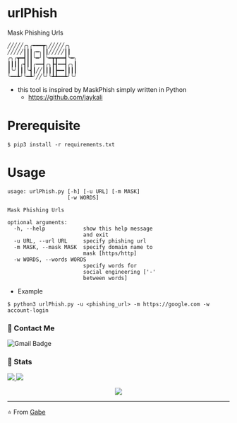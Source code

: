 # urlPhish
Mask Phishing Urls
```
╱╱╱╱╱╭╮╭━━━┳╮╱╱╱╱╱╭╮
╱╱╱╱╱┃┃┃╭━╮┃┃╱╱╱╱╱┃┃
╭╮╭┳━┫┃┃╰━╯┃╰━┳┳━━┫╰━╮
┃┃┃┃╭┫┃┃╭━━┫╭╮┣┫━━┫╭╮┃
┃╰╯┃┃┃╰┫┃╱╱┃┃┃┃┣━━┃┃┃┃
╰━━┻╯╰━┻╯╱╱╰╯╰┻┻━━┻╯╰╯
```
* this tool is inspired by MaskPhish simply written in Python
   - https://github.com/jaykali

# Prerequisite
```
$ pip3 install -r requirements.txt
```

# Usage
```
usage: urlPhish.py [-h] [-u URL] [-m MASK]
                   [-w WORDS]

Mask Phishing Urls

optional arguments:
  -h, --help            show this help message
                        and exit
  -u URL, --url URL     specify phishing url
  -m MASK, --mask MASK  specify domain name to
                        mask [https/http]
  -w WORDS, --words WORDS
                        specify words for
                        social engineering ['-'
                        between words]

```

* Example
```
$ python3 urlPhish.py -u <phishing_url> -m https://google.com -w account-login
```

### 💬 Contact Me 

![Gmail Badge](https://img.shields.io/badge/-doobthegoober@gmail.com-c14438?style=flat-square&logo=Gmail&logoColor=white)

### 🚦 Stats

<a href="https://github.com/CharlesTheGreat77">
  <img src="https://github-readme-stats.vercel.app/api?username=CharlesTheGreat77&show_icons=true&hide=commits" />
</a>
<a href="https://github.com/CharlesTheGreat77">
  <img src="https://github-readme-stats.vercel.app/api/top-langs/?username=CharlesTheGreat77&layout=compact" />
</a>

<p align="center"> 
  <img src="https://profile-counter.glitch.me/CharlesTheGreat77/count.svg" />
</p>

---
⭐️ From [Gabe](https://github.com/CharlesTheGreat77)

